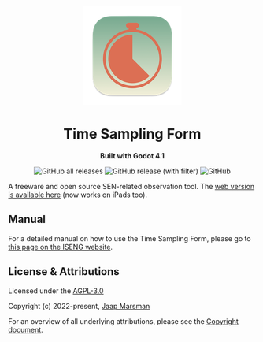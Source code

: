 <p align="center">
<img src="./design_files/main_icon_small.png" width="200" height="200">
</p>

<h1 align="center">Time Sampling Form</h1>
<p align="center"><strong>Built with Godot 4.1</strong></p>

<p align="center">
<img alt="GitHub all releases" src="https://img.shields.io/github/downloads/hobbesjaap/time-sampling-form/total">
<img alt="GitHub release (with filter)" src="https://img.shields.io/github/v/release/hobbesjaap/time-sampling-form">
<img alt="GitHub" src="https://img.shields.io/github/license/hobbesjaap/time-sampling-form">
</p>

A freeware and open source SEN-related observation tool. The <a href="https://www.jaapmarsman.com/tsf_web/" target="_blank">web version is available here</a> (now works on iPads too).

## Manual

For a detailed manual on how to use the Time Sampling Form, please go to <a href="https://docs.jaapmarsman.com/tsf.html" target="_blank">this page on the ISENG website</a>.

## License & Attributions

Licensed under the [AGPL-3.0](LICENSE.md)

Copyright (c) 2022-present, [Jaap Marsman](https://www.jaapmarsman.com/)

For an overview of all underlying attributions, please see the [Copyright document](COPYRIGHT.md).
